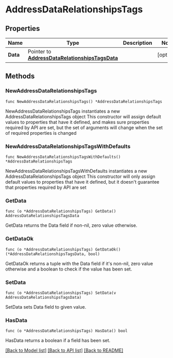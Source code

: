 # AddressDataRelationshipsTags

## Properties

Name | Type | Description | Notes
------------ | ------------- | ------------- | -------------
**Data** | Pointer to [**AddressDataRelationshipsTagsData**](AddressDataRelationshipsTagsData.md) |  | [optional] 

## Methods

### NewAddressDataRelationshipsTags

`func NewAddressDataRelationshipsTags() *AddressDataRelationshipsTags`

NewAddressDataRelationshipsTags instantiates a new AddressDataRelationshipsTags object
This constructor will assign default values to properties that have it defined,
and makes sure properties required by API are set, but the set of arguments
will change when the set of required properties is changed

### NewAddressDataRelationshipsTagsWithDefaults

`func NewAddressDataRelationshipsTagsWithDefaults() *AddressDataRelationshipsTags`

NewAddressDataRelationshipsTagsWithDefaults instantiates a new AddressDataRelationshipsTags object
This constructor will only assign default values to properties that have it defined,
but it doesn't guarantee that properties required by API are set

### GetData

`func (o *AddressDataRelationshipsTags) GetData() AddressDataRelationshipsTagsData`

GetData returns the Data field if non-nil, zero value otherwise.

### GetDataOk

`func (o *AddressDataRelationshipsTags) GetDataOk() (*AddressDataRelationshipsTagsData, bool)`

GetDataOk returns a tuple with the Data field if it's non-nil, zero value otherwise
and a boolean to check if the value has been set.

### SetData

`func (o *AddressDataRelationshipsTags) SetData(v AddressDataRelationshipsTagsData)`

SetData sets Data field to given value.

### HasData

`func (o *AddressDataRelationshipsTags) HasData() bool`

HasData returns a boolean if a field has been set.


[[Back to Model list]](../README.md#documentation-for-models) [[Back to API list]](../README.md#documentation-for-api-endpoints) [[Back to README]](../README.md)


